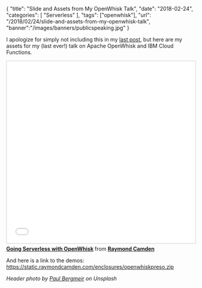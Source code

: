 {
	"title": "Slide and Assets from My OpenWhisk Talk",
	"date": "2018-02-24",
	"categories": [
		"Serverless"
	],
	"tags": ["openwhisk"],
	"url": "/2018/02/24/slide-and-assets-from-my-openwhisk-talk",
	"banner":"/images/banners/publicspeaking.jpg"
}

I apologize for simply not including this in my [last post](https://www.raymondcamden.com/2018/02/23/slide-and-assets-from-my-vuejs-talk/), but here are my assets for my (last ever!) talk on Apache OpenWhisk and IBM Cloud Functions.
<!--more-->

<iframe src="//www.slideshare.net/slideshow/embed_code/key/4wE0BrCrfi1StT" width="595" height="485" frameborder="0" marginwidth="0" marginheight="0" scrolling="no" style="border:1px solid #CCC; border-width:1px; margin-bottom:5px; max-width: 100%;" allowfullscreen> </iframe> <div style="margin-bottom:5px"> <strong> <a href="//www.slideshare.net/raymondcamden/going-serverless-with-openwhisk-88807633" title="Going Serverless with OpenWhisk" target="_blank">Going Serverless with OpenWhisk</a> </strong> from <strong><a href="https://www.slideshare.net/raymondcamden" target="_blank">Raymond Camden</a></strong> </div>

And here is a link to the demos: https://static.raymondcamden.com/enclosures/openwhiskpreso.zip

<i>Header photo by <a href="https://unsplash.com/photos/FzFH41IucIY?utm_source=unsplash&utm_medium=referral&utm_content=creditCopyText">Paul Bergmeir</a> on Unsplash</i>